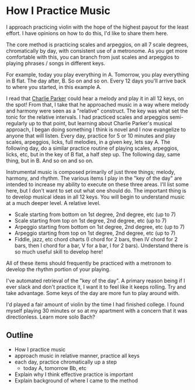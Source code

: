 # How I Practice Music

I approach practicing violin with the hope of the highest payout for the least effort. I have opinions on how to do this, I'd like to share them here.

The core method is practicing scales and arpeggios, on all 7 scale degrees, chromatically by day, with consistent use of a metronome. As you get more comfortable with this, you can branch from just scales and arpeggios to playing phrases / songs in different keys.

For example, today you play everything in A. Tomorrow, you play everything in B flat. The day after, B. So on and so on. Every 12 days you'll arrive back to where you started, in this example A.

I read that [Charlie Parker](https://en.wikipedia.org/wiki/Charlie_Parker) could hear a melody and play it in all 12 keys, on the spot! From that, I take that he approached music in a way where melody and harmony were seen as a "relative" construct. The key was what set the tonic for the relative intervals. I had practiced scales and arpeggios semi-regularly up to that point, but learning about Charlie Parker's musical approach, I began doing something I think is novel and I now evangelize to anyone that will listen. Every day, practice for 5 or 10 minutes and play scales, arpeggios, licks, full melodies, in a given key, lets say A. The following day, do a similar practice routine of playing scales, arpeggios, licks, etc, but in the key of B flat, a half step up. The following day, same thing, but in B. And so on and so on.

Instrumental music is composed primarily of just three things; melody, harmony, and rhythm. The various items I play in the "key of the day" are intended to increase my ability to execute on these three areas. I'll list some here, but I don't want to set out what one should do. The important thing is to develop musical ideas in all 12 keys. You will begin to understand music at a much deeper level. A relative level.

- Scale starting from bottom on 1st degree, 2nd degree, etc (up to 7)
- Scale starting from top on 1st degree, 2nd degree, etc (up to 7)
- Arpeggio starting from bottom on 1st degree, 2nd degree, etc (up to 7)
- Arpeggio starting from top on 1st degree, 2nd degree, etc (up to 7)
- Fiddle, jazz, etc chord charts (I chord for 2 bars, then IV chord for 2 bars, then I chord for a bar, V for a bar, I for 2 bars). Understand there is so much useful skill to develop here!

All of these items should frequently be practiced with a metronom to develop the rhythm portion of your playing.

I've automated retrieval of the "key of the day". A primary reason being if I ever slack and don't practice it, I want it to feel like it keeps rolling. Try and take advantage. Some keys of the day are more fun to play around with.


I'd played a fair amount of violin by the time I had finished college. I found myself playing 30 minutes or so at my apartment with a concern that it was directionless. Learn more solo Bach?

## Outline
- How I practice music
- approach music in relative manner, practice all keys
- each day, practice chromatically up a step
    - today A, tomorrow Bb, etc
- Explain why I think effective practice is important
- Explain background of where I came to the method
